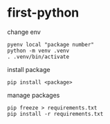 # first-python
change env
```
pyenv local "package number"
python -m venv .venv   
. .venv/bin/activate   
```
install package
```
pip install <package>
```
manage packages
```
pip freeze > requirements.txt 
pip install -r requirements.txt  
```


